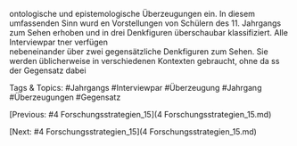 ontologische und epistemologische  Überzeugungen ein. In diesem umfassenden Sinn 
wurd en Vorstellungen von Schülern des 11. Jahrgangs  zum Sehen erhoben und in 
drei Denkfiguren überschaubar klassifiziert. Alle Interviewpar tner verfügen  
nebeneinander über zwei gegensätzliche Denkfiguren zum Sehen. Sie werden 
üblicherweise in verschiedenen  Kontexten gebraucht, ohne da ss der Gegensatz dabei 

   Tags & Topics:
   #Jahrgangs
   #Interviewpar
   #Überzeugung
   #Jahrgang
   #Überzeugungen
   #Gegensatz

[Previous: #4 Forschungsstrategien_15](4 Forschungsstrategien_15.md)

[Next: #4 Forschungsstrategien_15](4 Forschungsstrategien_15.md)